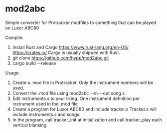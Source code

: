 # mod2abc
Simple converter for Protracker modfiles to something that can be played on Luxor ABC80

Compile:
1. Install Rust and Cargo
https://www.rust-lang.org/en-US/
https://crates.io/
Cargo is usually shipped with Rust.
2. git clone https://github.com/hypp/mod2abc.git
3. cargo build --release

Usage:
1. Create a .mod file in Protracker.
Only the instrument numbers will be used.
2. Convert the .mod file using
mod2abc --in <filename> --out song.s
3. Edit instruments.s to your liking.
One instrument definition per instrument used in the .mod file
4. Create a program for Luxor ABC80 and include tracker.s
Tracker.s will include instruments.s and songs.
5. In the program, 
call tracker_init at initialization and
call tracker_play each vertical blanking
